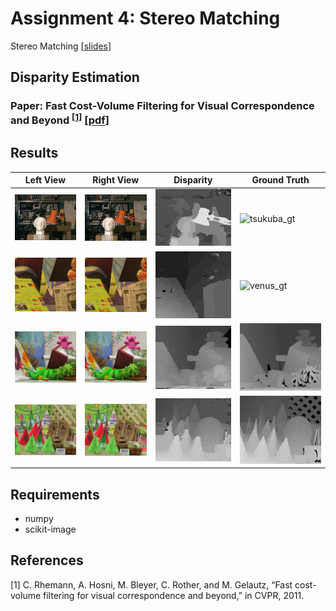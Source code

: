 # Assignment 4: Stereo Matching
Stereo Matching [[slides](http://media.ee.ntu.edu.tw/courses/cv/18F/hw/cv2018_hw04.pdf)]
## Disparity Estimation

### Paper: Fast Cost-Volume Filtering for Visual Correspondence and Beyond <sup>[[1](#references)]</sup> [[pdf](http://wwwpub.zih.tu-dresden.de/~cvweb/publications/papers/2012/FastCost-VolumeFiltering.pdf)]

## Results

Left View | Right View | Disparity | Ground Truth
--- | --- | --- | --- 
![tsukuba_l](testdata/tsukuba/im3.png) | ![tsukuba_r](testdata/tsukuba/im4.png) | ![tsukuba_d](tsukuba.png) | ![tsukuba_gt](testdata/tsukuba/disp3.pgm)
![venus_l](testdata/venus/im2.png) | ![venus_r](testdata/venus/im6.png) | ![venus_d](venus.png) | ![venus_gt](testdata/venus/disp2.pgm)
![teddy_l](testdata/teddy/im2.png) | ![teddy_r](testdata/teddy/im6.png) | ![teddy_d](teddy.png) | ![teddy_gt](testdata/teddy/disp2.png)
![cones_l](testdata/cones/im2.png) | ![cones_r](testdata/cones/im6.png) | ![cones_d](cones.png) | ![cones_gt](testdata/cones/disp2.png)

## Requirements
* numpy
* scikit-image

## References
[1] C. Rhemann, A. Hosni, M. Bleyer, C. Rother, and M. Gelautz, “Fast cost-volume filtering for visual correspondence and beyond,” in CVPR, 2011.
